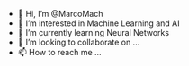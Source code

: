 - 👋 Hi, I’m @MarcoMach
- 👀 I’m interested in Machine Learning and AI
- 🌱 I’m currently learning Neural Networks
- 💞️ I’m looking to collaborate on ...
- 📫 How to reach me ...

<!---
MarcoMach/MarcoMach is a ✨ special ✨ repository because its `README.md` (this file) appears on your GitHub profile.
You can click the Preview link to take a look at your changes.
--->
